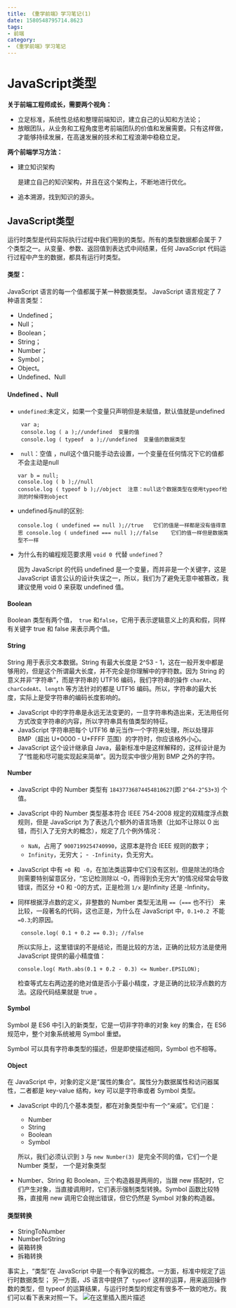 ```yaml
---
title: 《重学前端》学习笔记(1)
date: 1580548795714.8623
tags:
- 前端
category:
- 《重学前端》学习笔记
---
```

# JavaScript类型
**关于前端工程师成长，需要两个视角：**

- 立足标准，系统性总结和整理前端知识，建立自己的认知和方法论；
- 放眼团队，从业务和工程角度思考前端团队的价值和发展需要。只有这样做，才能够持续发展，在高速发展的技术和工程浪潮中稳稳立足。


**两个前端学习方法：**

- 建立知识架构

  是建立自己的知识架构，并且在这个架构上，不断地进行优化。

- 追本溯源，找到知识的源头。


## JavaScript类型

运行时类型是代码实际执行过程中我们用到的类型。所有的类型数据都会属于 7 个类型之一。从变量、参数、返回值到表达式中间结果，任何 JavaScript 代码运行过程中产生的数据，都具有运行时类型。

#### 类型：

JavaScript 语言的每一个值都属于某一种数据类型。 JavaScript 语言规定了 7 种语言类型：

- Undefined；
- Null；
- Boolean；
- String；
- Number；
- Symbol；
- Object。
- Undefined、Null

#### Undefined  、Null

- `undefined`:未定义，如果一个变量只声明但是未赋值，默认值就是undefined

  ```
   var a; 
   console.log ( a );//undefined  变量的值 
   console.log ( typeof  a );//undefined  变量值的数据类型
  ```

- ` null`：空值 ，null这个值只能手动去设置，一个变量在任何情况下它的值都不会主动是null

  ```
  var b = null; 
  console.log ( b );//null 
  console.log ( typeof b );//object  注意：null这个数据类型在使用typeof检测的时候得到object　
  ```

- undefined与null的区别:

  ```
  console.log ( undefined == null );//true   它们的值是一样都是没有值得意思 console.log ( undefined === null );//false    它们的值一样但是数据类型不一样
  ```

- 为什么有的编程规范要求用 `void 0 `代替 `undefined`？

  因为 JavaScript 的代码 undefined 是一个变量，而并非是一个关键字，这是 JavaScript 语言公认的设计失误之一，所以，我们为了避免无意中被篡改，我建议使用 void 0 来获取 undefined 值。

#### Boolean

Boolean 类型有两个值，` true` 和`false`，它用于表示逻辑意义上的真和假，同样有关键字 true 和 false 来表示两个值。

#### String

String 用于表示文本数据。String 有最大长度是 2^53 - 1，这在一般开发中都是够用的，但是这个所谓最大长度，并不完全是你理解中的字符数。因为 String 的意义并非“字符串”，而是字符串的 UTF16 编码，我们字符串的操作 `charAt`、`charCodeAt`、`length` 等方法针对的都是 UTF16 编码。所以，字符串的最大长度，实际上是受字符串的编码长度影响的。

- JavaScript 中的字符串是永远无法变更的，一旦字符串构造出来，无法用任何方式改变字符串的内容，所以字符串具有值类型的特征。
- JavaScript 字符串把每个 UTF16 单元当作一个字符来处理，所以处理非 BMP（超出 U+0000 - U+FFFF 范围）的字符时，你应该格外小心。
- JavaScript 这个设计继承自 Java，最新标准中是这样解释的，这样设计是为了“性能和尽可能实现起来简单”。因为现实中很少用到 BMP 之外的字符。

#### Number

- JavaScript 中的 Number 类型有 `18437736874454810627`(即 `2^64-2^53+3`) 个值。

- JavaScript 中的 Number 类型基本符合 IEEE 754-2008 规定的双精度浮点数规则，但是 JavaScript 为了表达几个额外的语言场景（比如不让除以 0 出错，而引入了无穷大的概念），规定了几个例外情况：

  - `NaN`，占用了 `9007199254740990`，这原本是符合 IEEE 规则的数字；
  - `Infinity`，无穷大；
  -` -Infinity`，负无穷大。

- JavaScript 中有 `+0 `和` -0`，在加法类运算中它们没有区别，但是除法的场合则需要特别留意区分，“忘记检测除以 -0，而得到负无穷大”的情况经常会导致错误，而区分 +0 和 -0的方式，正是检测 `1/x` 是Infinity 还是 -Infinity。

- 同样根据浮点数的定义，非整数的 Number 类型无法用 `==`（`===` 也不行） 来比较，一段著名的代码，这也正是，为什么在 JavaScript 中，`0.1+0.2 `不能` =0.3`;的原因。

  ```
   console.log( 0.1 + 0.2 == 0.3); //false
  ```

  所以实际上，这里错误的不是结论，而是比较的方法，正确的比较方法是使用 JavaScript 提供的最小精度值：

  ```
  console.log( Math.abs(0.1 + 0.2 - 0.3) <= Number.EPSILON);
  ```

  检查等式左右两边差的绝对值是否小于最小精度，才是正确的比较浮点数的方法。这段代码结果就是 true 。

#### Symbol

Symbol 是 ES6 中引入的新类型，它是一切非字符串的对象 key 的集合，在 ES6 规范中，整个对象系统被用 Symbol 重塑。

Symbol 可以具有字符串类型的描述，但是即使描述相同，Symbol 也不相等。

#### Object

在 JavaScript 中，对象的定义是“属性的集合”。属性分为数据属性和访问器属性，二者都是 key-value 结构，key 可以是字符串或者 Symbol 类型。

- JavaScript 中的几个基本类型，都在对象类型中有一个“亲戚”。它们是：

  - Number
  - String
  - Boolean
  - Symbol

  所以，我们必须认识到 `3` 与 `new Number(3) `是完全不同的值，它们一个是 Number 类型， 一个是对象类型

- Number、String 和 Boolean，三个构造器是两用的，当跟 new 搭配时，它们产生对象，当直接调用时，它们表示强制类型转换。Symbol 函数比较特殊，直接用 new 调用它会抛出错误，但它仍然是 Symbol 对象的构造器。

#### 类型转换

- StringToNumber
- NumberToString
- 装箱转换
- 拆箱转换



事实上，“类型”在 JavaScript 中是一个有争议的概念。一方面，标准中规定了运行时数据类型； 另一方面，JS 语言中提供了` typeof` 这样的运算，用来返回操作
数的类型，但 typeof 的运算结果，与运行时类型的规定有很多不一致的地方。我们可以看下表来对照一下。
![在这里插入图片描述](https://img-blog.csdnimg.cn/20200202203302781.png?x-oss-process=image/watermark,type_ZmFuZ3poZW5naGVpdGk,shadow_10,text_aHR0cHM6Ly9ibG9nLmNzZG4ubmV0L3dlaXhpbl80NjEyNDIxNA==,size_16,color_FFFFFF,t_70)